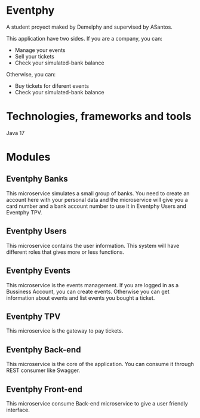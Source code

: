 # Eventphy
A student proyect maked by Demelphy and supervised by ASantos.

This application have two sides.
If you are a company, you can:
- Manage your events
- Sell your tickets
- Check your simulated-bank balance

Otherwise, you can:
- Buy tickets for diferent events
- Check your simulated-bank balance

# Technologies, frameworks and tools
Java 17

# Modules
## Eventphy Banks
This microservice simulates a small group of banks. You need to create an account here with your personal data and the microservice will give you a card number and a bank account number to use it in Eventphy Users and Eventphy TPV.

## Eventphy Users
This microservice contains the user information. This system will have different roles that gives more or less functions.

## Eventphy Events
This microservice is the events management. If you are logged in as a Bussiness Account, you can create events. Otherwise you can get information about events and list events you bought a ticket.

## Eventphy TPV
This microservice is the gateway to pay tickets.

## Eventphy Back-end
This microservice is the core of the application. You can consume it through REST consumer like Swagger.

## Eventphy Front-end
This microservice consume Back-end microservice to give a user friendly interface.
